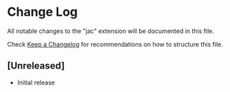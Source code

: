 # Change Log

All notable changes to the "jac" extension will be documented in this file.

Check [Keep a Changelog](http://keepachangelog.com/) for recommendations on how to structure this file.

## [Unreleased]

- Initial release
